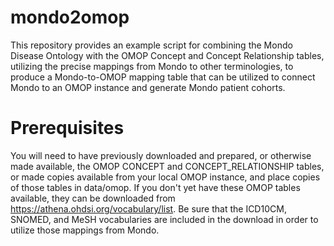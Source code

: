 # mondo2omop
This repository provides an example script for combining the Mondo Disease Ontology with the OMOP Concept and Concept Relationship tables, utilizing the precise mappings from Mondo to other terminologies, to produce a Mondo-to-OMOP mapping table that can be utilized to connect Mondo to an OMOP instance and generate Mondo patient cohorts.

# Prerequisites
You will need to have previously downloaded and prepared, or otherwise made available, the OMOP CONCEPT and CONCEPT_RELATIONSHIP tables, or made copies available from your local OMOP instance, and place copies of those tables in data/omop. If you don't yet have these OMOP tables available, they can be downloaded from https://athena.ohdsi.org/vocabulary/list. Be sure that the ICD10CM, SNOMED, and MeSH vocabularies are included in the download in order to utilize those mappings from Mondo.

